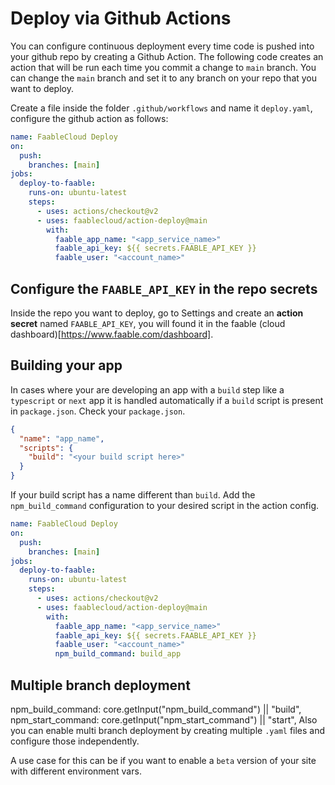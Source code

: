 # Deploy via Github Actions

You can configure continuous deployment every time code is pushed into your github repo by creating a Github Action.
The following code creates an action that will be run each time you commit a change to `main` branch. You can change the `main` branch and set it to any branch on your repo that you want to deploy.

Create a file inside the folder `.github/workflows` and name it `deploy.yaml`, configure the github action as follows:

```yaml
name: FaableCloud Deploy
on:
  push:
    branches: [main]
jobs:
  deploy-to-faable:
    runs-on: ubuntu-latest
    steps:
      - uses: actions/checkout@v2
      - uses: faablecloud/action-deploy@main
        with:
          faable_app_name: "<app_service_name>"
          faable_api_key: ${{ secrets.FAABLE_API_KEY }}
          faable_user: "<account_name>"
```

## Configure the `FAABLE_API_KEY` in the repo secrets

Inside the repo you want to deploy, go to Settings and create an **action secret** named `FAABLE_API_KEY`, you will found it in the faable (cloud dashboard)[https://www.faable.com/dashboard].

## Building your app

In cases where your are developing an app with a `build` step like a `typescript` or `next` app it is handled automatically if a `build` script is present in `package.json`. Check your `package.json`.

```json
{
  "name": "app_name",
  "scripts": {
    "build": "<your build script here>"
  }
}
```

If your build script has a name different than `build`. Add the `npm_build_command` configuration to your desired script in the action config.

```yaml
name: FaableCloud Deploy
on:
  push:
    branches: [main]
jobs:
  deploy-to-faable:
    runs-on: ubuntu-latest
    steps:
      - uses: actions/checkout@v2
      - uses: faablecloud/action-deploy@main
        with:
          faable_app_name: "<app_service_name>"
          faable_api_key: ${{ secrets.FAABLE_API_KEY }}
          faable_user: "<account_name>"
          npm_build_command: build_app
```

## Multiple branch deployment

npm_build_command: core.getInput("npm_build_command") || "build",
    npm_start_command: core.getInput("npm_start_command") || "start",
 Also you can enable multi branch deployment by creating multiple `.yaml` files and configure those independently.

A use case for this can be if you want to enable a `beta` version of your site with different environment vars.
